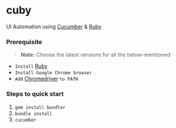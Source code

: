 # cuby
UI Automation using [Cucumber](https://cucumber.io) &amp; [Ruby](https://www.ruby-lang.org)

### Prerequisite

>**Note:** Choose the latest versions for all the below-mentioned

* `Install` [Ruby](https://www.ruby-lang.org/en/downloads)
* `Install Google Chrome browser`
* `Add` [Chromedriver](http://chromedriver.chromium.org/downloads) `to PATH`


### Steps to quick start

1. `gem install bundler`
2. `bundle install`
3. `cucumber`

